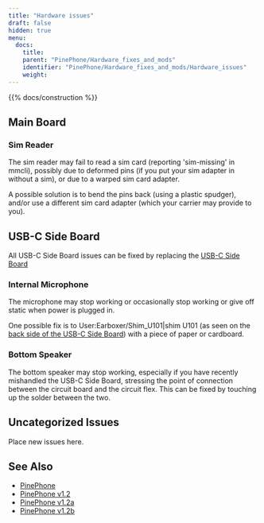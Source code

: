 ```yaml
---
title: "Hardware issues"
draft: false
hidden: true
menu:
  docs:
    title:
    parent: "PinePhone/Hardware_fixes_and_mods"
    identifier: "PinePhone/Hardware_fixes_and_mods/Hardware_issues"
    weight: 
---
```


{{% docs/construction %}}

## Main Board

### Sim Reader

The sim reader may fail to read a sim card (reporting 'sim-missing' in mmcli), possibly due to deformed pins (if you put your sim adapter in without a sim), or due to a warped sim card adapter.

A possible solution is to bend the pins back (using a plastic spudger), and/or use a different sim card adapter (which your carrier may provide to you).

## USB-C Side Board

All USB-C Side Board issues can be fixed by replacing the [USB-C Side Board](https://pine64.com/product/pinephone-usb-c-side-board/)

### Internal Microphone

The microphone may stop working or occasionally stop working or give off static when power is plugged in.

One possible fix is to User:Earboxer/Shim_U101|shim U101 (as seen on the [back side of the USB-C Side Board](https://files.pine64.org/doc/PinePhone/PinePhone%20USB-C%20small%20board%20bottom%20placement%20v1.0%2020190730.pdf)) with a piece of paper or cardboard.

### Bottom Speaker

The bottom speaker may stop working, especially if you have recently mishandled the USB-C Side Board, stressing the point of connection between the circuit board and the circuit flex. This can be fixed by touching up the solder between the two.

## Uncategorized Issues

Place new issues here.

## See Also

* [PinePhone](/documentation/PinePhone/Hardware_fixes_and_mods)
* [PinePhone v1.2](/documentation/PinePhone/Revisions/PinePhone_v1.2)
* [PinePhone v1.2a](/documentation/PinePhone/Revisions/PinePhone_v1.2a/#known_issues)
* [PinePhone v1.2b](/documentation/PinePhone/Revisions/PinePhone_v1.2b/#known_issues)
